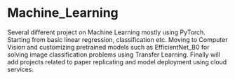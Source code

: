 # Machine_Learning
Several different project on Machine Learning mostly using PyTorch. Starting from basic linear regression, classification etc. Moving to Computer Vision and customizing pretrained models such as EfficientNet_B0 for solving image classification problems using Transfer Learning. Finally will add projects related to paper replicating and model deployment using cloud services.
